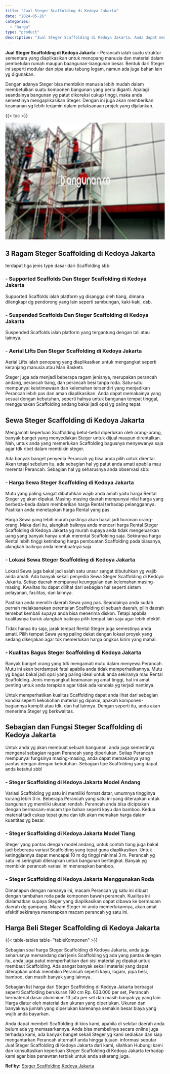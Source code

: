 ```yaml
---
title: "Jual Steger Scaffolding di Kedoya Jakarta"
date: "2024-05-26"
categories: 
  - "harga"
type: "product"
description: "Jual Steger Scaffolding di Kedoya Jakarta. Anda dapat membeli Scaffolding di kios kami, apabila di sekitar daerah anda belum ada yg memasarkannya. Anda bisa..."
---
```


**Jual Steger Scaffolding di Kedoya Jakarta** – Perancah ialah suatu struktur sementara yang diaplikasikan untuk menopang manusia dan material dalam pembetulan rumah maupun baangunan-bangunan besar. Bentuk dari Steger ini seperti modular dan pipa atau tabung logam, namun ada juga bahan lain yg digunakan.

Dengan adanya Steger bisa membikin manusia lebih mudah dalam membetulkan suatu komponen bangunan yang perlu diganti. Apalagi seandainya bangunan yg patut dikoreksi cukup tinggi, maka anda semestinya mengaplikasikan Steger. Dengan ini juga akan memberikan keamanan yg lebih terjamin dalam pelaksanaan projek yang dijalankan.

{{< toc >}}

![Jual Steger Scaffolding di Kedoya Jakarta](/images/sewa-scaffolding-steger-07.png)

## 3 Ragam Steger Scaffolding di Kedoya Jakarta

terdapat tiga jenis type dasar dari Scaffolding sbb:

### \- Supported Scaffolds Dan Steger Scaffolding di Kedoya Jakarta

Supported Scaffolds ialah platform yg disangga oleh tiang, dimana dilengkapi dg pendorong yang lain seperti sambungan, kaki-kaki, dsb.

### \- Suspended Scaffolds Dan Steger Scaffolding di Kedoya Jakarta

Suspended Scaffolds ialah platform yang tergantung dengan tali atau lainnya.

### \- Aerial Lifts Dan Steger Scaffolding di Kedoya Jakarta

Aerial Lifts ialah penopang yang diaplikasikan untuk mengangkat seperti keranjang manusia atau Man Baskets

Steger juga ada menjadi beberapa ragam jenisnya, merupakan perancah andang, perancah tiang, dan perancah besi tanpa roda. Satu-satu mempunyai keistimewaan dan kelemahan tersendiri yang menjadikan Perancah lebih pas dan aman diaplikasikan. Anda dapat memakainya yang sesuai dengan kebutuhan, seperti halnya untuk bangunan tempat tinggal, menggunakan Scaffolding andang bakal jadi opsi yg paling tepat.

## Sewa Steger Scaffolding di Kedoya Jakarta

Mengamati keperluan Scaffolding betul-betul diperlukan oleh orang-orang, banyak banget yang menyediakan Steger untuk dijual maupun direntalkan. Nah, untuk anda yang memerlukan Scaffolding bagusnya menyewanya saja agar tdk ribet dalam membikin steger.

Ada banyak banget penyedia Perancah yg bisa anda pilih untuk dirental. Akan tetapi sebelum itu, ada sebagian hal yg patut anda amati apabila mau merental Perancah. Sebagian hal yg seharusnya anda observasi sbb:

### \- Harga Sewa Steger Scaffolding di Kedoya Jakarta

Mutu yang paling sangat dibutuhkan wajib anda amati yaitu harga Rental Steger yg akan dipakai. Masing-masing daerah mempunyai nilai harga yang berbeda-beda dalam memberikan harga Rental terhadap pelanggannya. Pastikan anda menetapkan harga Rental yang pas.

Harga Sewa yang lebih murah pastinya akan bakal jadi buronan orang-orang. Maka dari itu, alangkah baiknya anda mencari harga Rental Steger Scaffolding di Kedoya Jakarta yg murah supaya anda tidak mengeluarkan uang yang banyak hanya untuk merental Scaffolding saja. Sekiranya harga Rental lebih tinggi ketimbang harga pembuatan Scaffolding pada biasanya, alangkah baiknya anda membuatnya saja.

### \- Lokasi Sewa Steger Scaffolding di Kedoya Jakarta

Lokasi Sewa juga bakal jadi salah satu unsur sangat dibutuhkan yg wajib anda amati. Ada banyak sekali penyedia Sewa Steger Scaffolding di Kedoya Jakarta. Setiap daerah mempunyai keunggulan dan kelemahan masing-masing. Kwalitas itu dapat dilihat dari sebagian hal seperti sistem pelayanan, fasilitas, dan lainnya.

Pastikan anda memilih daerah Sewa yang pas. Seandainya anda sudah pernah melaksanakan perentalan Scaffolding di sebuah daerah, pilih daerah tersebut kembali supaya anda bisa menerima diskon. Tetapi apabila kualitasnya buruk alangkah baiknya pilih tempat lain saja agar lebih efektif.

Tidak hanya itu saja, jarak tempat Rental Steger juga semestinya anda amati. Pilih tempat Sewa yang paling dekat dengan lokasi proyek yang sedang dikerjakan agar tdk memerlukan harga ongkos kirim yang mahal.

### \- Kualitas Bagus Steger Scaffolding di Kedoya Jakarta

Banyak banget orang yang tdk mengamati mutu dalam menyewa Perancah. Mutu ini akan berdampak fatal apabila anda tidak memperhatikannya. Mutu yg bagus bakal jadi opsi yang paling ideal untuk anda sekiranya mau Rental Scaffolding. Jenis menyangkut keamanan yg amat tinggi, hal ini amat penting untuk anda terapkan agar tidak ada kendala yg terjadi nantinya.

Untuk memperhatikan kualitas Scaffolding dapat anda lihat dari sebagian kondisi seperti kekokohan material yg dipakai, apakah komponen-bagiannya komplit atau tdk, dan hal lainnya. Dengan seperti itu, anda akan menerima Steger yg berkwalitas.

## Sebagian dan Fungsi Steger Scaffolding di Kedoya Jakarta

Untuk anda yg akan membuat sebuah bangunan, anda juga semestinya mengenal sebagian ragam Perancah yang diperlukan. Setiap Perancah mempunyai fungsinya masing-masing, anda dapat memakainya yang pantas dengan dengan kebutuhan. Sebagian tipe Scaffolding yang dapat anda ketahui sbb!

### \- Steger Scaffolding di Kedoya Jakarta Model Andang

Variasi Scaffolding yg satu ini memiliki format datar, umumnya tingginya kurang lebih 3 m. Beberapa Perancah yang satu ini yang diterapkan untuk bangunan yg memiliki ukuran rendah. Perancah anda bisa diciptakan dengan bermacam-macam tipe bahan seperti kayu dan bamboo. Kedua material tadi cukup tepat guna dan tdk akan memakan harga dalam kuantitas yg besar.

### \- Steger Scaffolding di Kedoya Jakarta Model Tiang

Steger yang pantas dengan model andang, untuk contoh tiang juga bakal jadi beberapa variasi Scaffolding yang tepat guna diaplikasikan. Untuk ketinggiannya dapat mencapai 10 m dg tinggi minimal 3 m. Perancah yg satu ini seringkali diterapkan untuk bangunan bertingkat. Banyak yg membikin perancah variasi ini menerapkan bamboo.

### \- Steger Scaffolding di Kedoya Jakarta Menggunakan Roda

Dimanapun dengan namanya ini, macam Perancah yg satu ini dibuat dengan tambahan roda pada komponen bawah perancah. Kualitas ini dialamatkan supaya Steger yang diaplikasikan dapat dibawa ke bermacam daerah dg gampang. Macam Steger ini anda memerlukannya, akan amat efektif sekiranya menerapkan macam perancah yg satu ini.

## Harga Beli Steger Scaffolding di Kedoya Jakarta

{{< table-tables table="tableKomponen" >}}

Sebagian soal harga Steger Scaffolding di Kedoya Jakarta, anda juga seharusnya memandang dari jenis Scaffolding yg ada yang pantas dengan itu, anda juga patut memperhatikan dari sisi material yg dipakai untuk membaut Scaffolding. Ada sangat banyak sekali material yang dapat diterapkan untuk membikin Perancah seperti kayu, logam, pipa besi, bamboo, dan masih banyak yang lainnya.

Sebagian list harga dari Steger Scaffolding di Kedoya Jakarta berbagai seperti Scaffolding berukuran 190 cm Rp. 633.000 per set, Perancah bermaterial dasar aluminium 13 juta per set dan masih banyak yg yang lain. Harga diatur oleh material dan ukuran yang diperlukan. Ukuran dan banyaknya jumlah yang diperlukan karenanya semakin besar biaya yang wajib anda bayarkan.

Anda dapat membeli Scaffolding di kios kami, apabila di sekitar daerah anda belum ada yg memasarkannya. Anda bisa membelinya secara online juga terhadap kami, ada banyak banget sekali Steger yg kami sediakan dan siap mengantarkan Perancah alternatif anda hingga tujuan. informasi seputar Jual Steger Scaffolding di Kedoya Jakarta dari kami, silahkan Hubungi kami dan konsultasikan keperluan Steger Scaffolding di Kedoya Jakarta terhadap kami agar bisa penawran terbiak untuk anda sekarang juga.

**Ref by:** [Steger Scaffolding Kedoya Jakarta](https://id.wikipedia.org/wiki/Steger)
